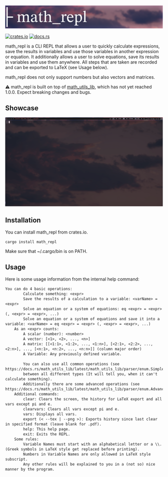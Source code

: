 ![math_repl banner](./images/banner.png)

[![crates.io](https://img.shields.io/badge/crates.io-orange?style=for-the-badge&logo=rust)](https://crates.io/crates/math_repl)
[![docs.rs](https://img.shields.io/badge/docs.rs-gray?style=for-the-badge&logo=docs.rs)]()

math_repl is a CLI REPL that allows a user to quickly calculate expressions, save the results in variables and use those variables in another expression or equation. It additionally allows a user to solve equations, save its results in variables and use them anywhere. All steps that are taken are recorded and can be exported to LaTeX (see Usage below).

math_repl does not only support numbers but also vectors and matrices.

:warning: math_repl is built on top of [math_utils_lib](https://crates.io/crates/math_utils_lib), which has not yet reached 1.0.0. Expect breaking changes and bugs.

## Showcase

![A Gif Showcase of the REPL](./images/showcase.gif)

## Installation

You can install math_repl from crates.io.

```
cargo install math_repl
```

Make sure that ~/.cargo/bin is on PATH.

## Usage
Here is some usage information from the internal help command:

```
You can do 4 basic operations:
        Calculate something: <expr>
        Save the results of a calculation to a variable: <varName> = <expr>
        Solve an equation or a system of equations: eq <expr> = <expr> (, <expr> = <expr>, ...)
        Solve an equation or a system of equations and save it into a variable: <varName> = eq <expr> = <expr> (, <expr> = <expr>, ...)
    As an <expr> counts:
        A scalar (number): <number>
        A vector: [<1>, <2>, ..., <n>]
        A matrix: [[<1:1>, <1:2>, ..., <1:n>], [<2:1>, <2:2>, ..., <2:n>], ..., [<n:1>, <n:2>, ..., <n:n>]] (column major order)
        A Variable: Any previously defined variable.

        You can also use all common operations (see https://docs.rs/math_utils_lib/latest/math_utils_lib/parser/enum.SimpleOpType.html)
        between all different types (It will tell you, when it can't calculate something).
        Additionally there are some advanced operations (see https://docs.rs/math_utils_lib/latest/math_utils_lib/parser/enum.AdvancedOpType.html).
    Additional commands:
        clear: Clears the screen, the history for LaTeX export and all vars except pi and e.
        clearvars: Clears all vars except pi and e.
        vars: Displays all vars.
        export (< --tex | --png >): Exports history since last clear in specified format (leave blank for .pdf).
        help: This help page.
        exit: Exits the REPL.
    Some rules:
        Variable Names must start with an alphabetical letter or a \\. (Greek symbols in LaTeX style get replaced before printing).
        Numbers in Variable Names are only allowed in LaTeX style subscript.
        Any other rules will be explained to you in a (not so) nice manner by the program.
```
